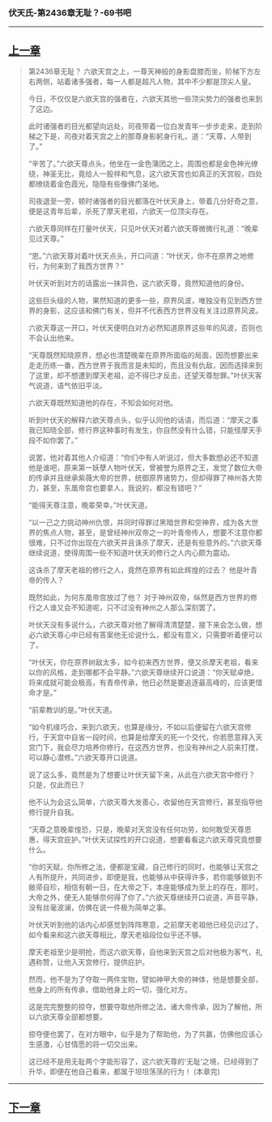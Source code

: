 ### 伏天氏-第2436章无耻？-69书吧

--------
[上一章](./caffd7a01f254f4525c0c5389e64c9a1.md)
--------


>
>
>
>第2436章无耻？
>六欲天宫之上，一尊天神般的身影盘膝而坐，阶梯下方左右两侧，站着诸多强者，每一人都是超凡人物，其中不少都是顶尖人皇。
>
>今日，不仅仅是六欲天宫的强者在，六欲天其他一些顶尖势力的强者也来到了这边。
>
>此时诸强者的目光都望向远处，司夜带着一位白发青年一步步走来，走到阶梯之下是，司夜对着天宫之上的那尊身影躬身行礼，道：“天尊，人带到了。”
>
>“辛苦了。”六欲天尊点头，他坐在一金色蒲团之上，周围也都是金色神光缭绕，神圣无比，竟给人一股祥和气息，这六欲天宫也如真正的天宫般，四处都缭绕着金色霞光，隐隐有些像佛门圣地。
>
>司夜退至一旁，顿时诸强者的目光都落在叶伏天身上，带着几分好奇之意，便是这青年后辈，杀死了摩天老祖，六欲天一位顶尖存在。
>
>六欲天尊同样在打量叶伏天，只见叶伏天对着六欲天尊微微行礼道：“晚辈见过天尊。”
>
>“恩。”六欲天尊对着叶伏天点头，开口问道：“叶伏天，你不在原界之地修行，为何来到了我西方世界？”
>
>叶伏天听到对方的话露出一抹异色，这六欲天尊，竟然知道他的身份。
>
>这些巨头级的人物，果然知道的更多一些，原界风波，唯独没有见到西方世界的身影，这应该和佛门有关，但并不代表西方世界没有关注过原界风波。
>
>六欲天尊这一开口，叶伏天便明白对方必然知道原界这些年的风波，否则也不会认出他来。
>
>“天尊既然知晓原界，想必也清楚晚辈在原界所面临的局面，因而想要出来走走历练一番，西方世界于我而言是未知的，而且没有仇敌，因而选择来到了这里，却不想遭到摩天老祖，迫不得已才反击，还望天尊恕罪。”叶伏天客气说道，语气依旧平淡。
>
>六欲天尊既然知道他的存在，不知会如何对他。
>
>听到叶伏天的解释六欲天尊点头，似乎认同他的话语，而后道：“摩天之事我已知晓全部，修行界这种事时有发生，你自然没有什么错，只能怪摩天手段不如你罢了。”
>
>说罢，他对着其他人介绍道：“你们中有人听说过，但大多数想必还不知道他是谁吧，原来第一妖孽人物叶伏天，曾被誉为原界之王，发觉了数位大帝的传承并且继承紫薇大帝的世界，统御原界诸势力，但却得罪了神州各大势力，甚至，东凰帝宫也要拿人，我说的，都没有错吧？”
>
>“能得天尊注意，晚辈荣幸。”叶伏天道。
>
>“以一己之力挑动神州仇恨，并同时得罪过黑暗世界和空神界，成为各大世界的焦点人物，甚至，是曾经神州双帝之一的叶青帝传人，想要不注意你都很难，只不过你出现在六欲天并且诛杀了摩天，还是有些意外的。”六欲天尊继续说道，使得周围一些不知道叶伏天的修行之人内心颇为震动。
>
>这诛杀了摩天老祖的修行之人，竟然在原界有如此辉煌的过去？
>他是叶青帝的传人？
>
>既然如此，为何东凰帝宫放过了他？
>对于神州双帝，纵然是西方世界的修行之人谁又会不知道呢，只不过没有神州之人那么深刻罢了。
>
>叶伏天没有多说什么，六欲天尊对他了解得清清楚楚，接下来会怎么做，想必六欲天尊心中已经有答案他无论说什么，都没有意义，只需要听着便可以了。
>
>“叶伏天，你在原界树敌太多，如今初来西方世界，便又杀摩天老祖，看来以你的风格，走到哪都不会平静。”六欲天尊继续开口说道：“你天赋卓绝，将来成就可能会极高，有青帝传承，他日必然是要追逐最高峰的，应该更惜命才是。”
>
>“前辈教训的是。”叶伏天道。
>
>“如今机缘巧合，来到六欲天，也算是缘分，不如以后便留在六欲天宫修行，于天宫中自省一段时间，也算是给摩天的死一个交代，你若愿意拜入天宫门下，我会尽力培养你修行，在这西方世界，也没有神州之人前来打搅，可以静心潜修。”六欲天尊开口说道。
>
>说了这么多，竟然是为了想要让叶伏天留下来，从此在六欲天宫中修行？
>只是，仅此而已？
>
>他不认为会这么简单，六欲天尊大发善心，收留他在天宫修行，甚至指导他修行提升自我。
>
>“天尊之意晚辈惶恐，只是，晚辈对天宫没有任何功劳，如何敢受天尊恩惠，得天宫庇护。”叶伏天试探性的开口说道，想要看看这六欲天尊究竟想要什么。
>
>“你的天赋，你所修之法，便都是宝藏，自己修行的同时，也能够让天宫之人有所提升，共同进步，即便是我，也能够从中获得许多，若你能够做到不敝帚自珍，相信有朝一日，在大帝之下，本座能够成为至上的存在，那时，大帝之外，便无人能够奈何得了你了。”六欲天尊继续开口说道，声音平静，没有丝毫波澜，仿佛在说一件极为简单之事。
>
>叶伏天听到他的话内心却感觉到阵阵寒意，之前摩天老祖他已经见识过了，如今看来和这六欲天尊相比，摩天老祖段位似乎还不够。
>
>摩天老祖至少是明抢，而这六欲天尊，自他来到天宫之后对他极为客气，礼遇称赞，让他入天宫修行，提供庇护。
>
>然而，他不是为了夺取一两件宝物，譬如神甲大帝的神体，他是想要全部，他身上的所有传承，借助他身上的一切，强化对方。
>
>这是完完整整的掠夺，想要夺取他所修之法，诸大帝传承，因为了解他，所以六欲天尊全部都想要。
>
>掠夺便也罢了，在对方眼中，似乎是为了帮助他，为了共赢，仿佛他应该心生感激，心甘情愿的将一切交出来。
>
>这已经不是用无耻两个字能形容了，这六欲天尊的‘无耻’之境，已经得到了升华，即便在他自己看来，都属于坦坦荡荡的行为！
>(本章完)
>
>

--------
[下一章](./4436ce74dd2b611e7093da53fab7f41e.md)
--------
